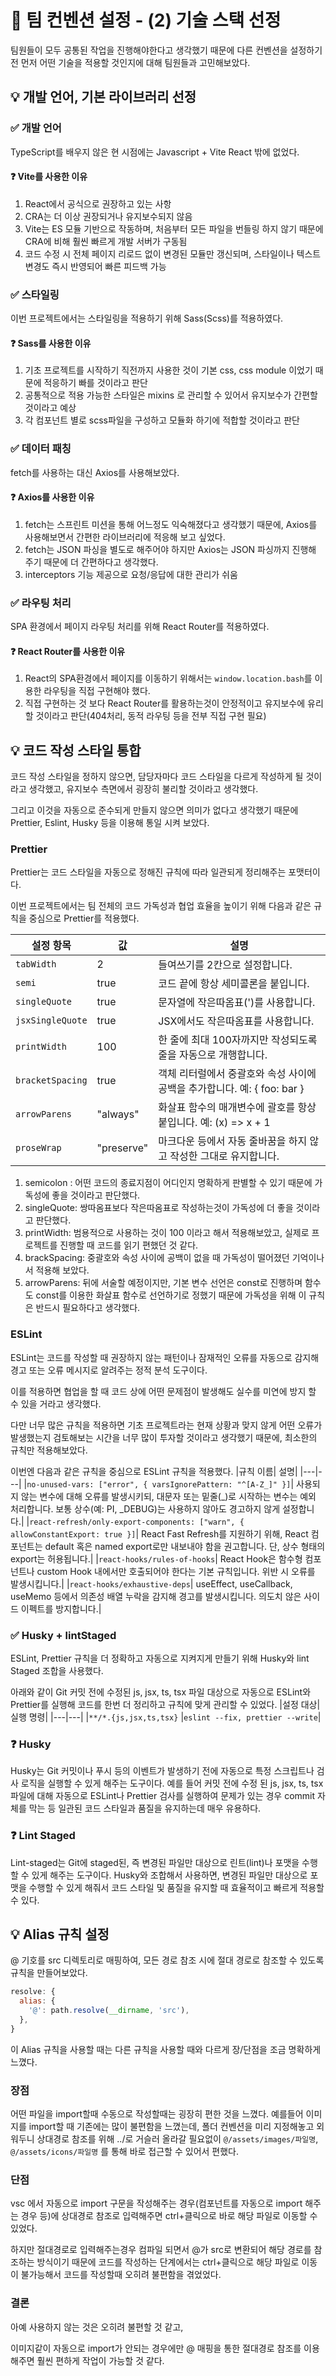 # 📝 팀 컨벤션 설정 - (2) 기술 스택 선정
팀원들이 모두 공통된 작업을 진행해야한다고 생각했기 때문에 다른 컨벤션을 설정하기 전 먼저 어떤 기술을 적용할 것인지에 대해 팀원들과 고민해보았다.

## 💡 개발 언어, 기본 라이브러리 선정
### ✅ 개발 언어
TypeScript를 배우지 않은 현 시점에는 Javascript + Vite React 밖에 없었다.

#### ❓ Vite를 사용한 이유
1. React에서 공식으로 권장하고 있는 사항
2. CRA는 더 이상 권장되거나 유지보수되지 않음
3. Vite는 ES 모듈 기반으로 작동하며, 처음부터 모든 파일을 번들링 하지 않기 때문에 CRA에 비해 훨씬 빠르게 개발 서버가 구동됨
4. 코드 수정 시 전체 페이지 리로드 없이 변경된 모듈만 갱신되며, 스타일이나 텍스트 변경도 즉시 반영되어 빠른 피드백 가능

### ✅ 스타일링
이번 프로젝트에서는 스타일링을 적용하기 위해 Sass(Scss)를 적용하였다.

#### ❓ Sass를 사용한 이유
1. 기초 프로젝트를 시작하기 직전까지 사용한 것이 기본 css, css module 이었기 때문에 적응하기 빠를 것이라고 판단
2. 공통적으로 적용 가능한 스타일은 mixins 로 관리할 수 있어서 유지보수가 간편할 것이라고 예상
4. 각 컴포넌트 별로 scss파일을 구성하고 모듈화 하기에 적합할 것이라고 판단

### ✅ 데이터 패칭
fetch를 사용하는 대신 Axios를 사용해보았다.

#### ❓ Axios를 사용한 이유
1. fetch는 스프린트 미션을 통해 어느정도 익숙해졌다고 생각했기 때문에, Axios를 사용해보면서 간편한 라이브러리에 적응해 보고 싶었다.
2. fetch는 JSON 파싱을 별도로 해주어야 하지만 Axios는 JSON 파싱까지 진행해 주기 때문에 더 간편하다고 생각했다.
3. interceptors 기능 제공으로 요청/응답에 대한 관리가 쉬움

### ✅ 라우팅 처리
SPA 환경에서 페이지 라우팅 처리를 위해 React Router를 적용하였다.

#### ❓ React Router를 사용한 이유
1. React의 SPA환경에서 페이지를 이동하기 위해서는 `window.location.bash`를 이용한 라우팅을 직접 구현해야 했다.
2. 직접 구현하는 것 보다 React Router를 활용하는것이 안정적이고 유지보수에 유리할 것이라고 판단(404처리, 동적 라우팅 등을 전부 직접 구현 필요)

## 💡 코드 작성 스타일 통합
코드 작성 스타일을 정하지 않으면, 담당자마다 코드 스타일을 다르게 작성하게 될 것이라고 생각했고, 유지보수 측면에서 굉장히 불리할 것이라고 생각했다.

그리고 이것을 자동으로 준수되게 만들지 않으면 의미가 없다고 생각했기 때문에 Prettier, Eslint, Husky 등을 이용해 통일 시켜 보았다.

### Prettier
Prettier는 코드 스타일을 자동으로 정해진 규칙에 따라 일관되게 정리해주는 포맷터이다.

이번 프로젝트에서는 팀 전체의 코드 가독성과 협업 효율을 높이기 위해 다음과 같은 규칙을 중심으로 Prettier를 적용했다.

|설정 항목|	값	|설명|
|---|---|---|
|`tabWidth`|	2	|들여쓰기를 2칸으로 설정합니다.
|`semi`|	true	|코드 끝에 항상 세미콜론을 붙입니다.
|`singleQuote`|	true	|문자열에 작은따옴표(')를 사용합니다.
|`jsxSingleQuote`|	true	|JSX에서도 작은따옴표를 사용합니다.
|`printWidth`|	100	|한 줄에 최대 100자까지만 작성되도록 줄을 자동으로 개행합니다.
|`bracketSpacing`|	true	|객체 리터럴에서 중괄호와 속성 사이에 공백을 추가합니다. 예: { foo: bar }
|`arrowParens`|	"always"	|화살표 함수의 매개변수에 괄호를 항상 붙입니다. 예: (x) => x + 1|
|`proseWrap`|	"preserve"	|마크다운 등에서 자동 줄바꿈을 하지 않고 작성한 그대로 유지합니다.

1. semicolon : 어떤 코드의 종료지점이 어디인지 명확하게 판별할 수 있기 때문에 가독성에 좋을 것이라고 판단했다.
2. singleQuote: 쌍따옴표보다 작은따옴표로 작성하는것이 가독성에 더 좋을 것이라고 판단했다.
3. printWidth: 범용적으로 사용하는 것이 100 이라고 해서 적용해보았고, 실제로 프로젝트를 진행할 때 코드를 읽기 편했던 것 같다.
4. brackSpacing: 중괄호와 속성 사이에 공백이 없을 때 가독성이 떨어졌던 기억이나서 적용해 보았다.
5. arrowParens: 뒤에 서술할 예정이지만, 기본 변수 선언은 const로 진행하며 함수도 const를 이용한 화살표 함수로 선언하기로 정했기 때문에 가독성을 위해 이 규칙은 반드시 필요하다고 생각했다.

### ESLint
ESLint는 코드를 작성할 때 권장하지 않는 패턴이나 잠재적인 오류를 자동으로 감지해 경고 또는 오류 메시지로 알려주는 정적 분석 도구이다.

이를 적용하면 협업을 할 때 코드 상에 어떤 문제점이 발생해도 실수를 미연에 방지 할 수 있을 거라고 생각했다.

다만 너무 많은 규칙을 적용하면 기초 프로젝트라는 현재 상황과 맞지 않게 어떤 오류가 발생했는지 검토해보는 시간을 너무 많이 투자할 것이라고 생각했기 때문에, 최소한의 규칙만 적용해보았다.

이번엔 다음과 같은 규칙을 중심으로 ESLint 규칙을 적용했다.
|규칙 이름|	설명|
|---|---|
|`no-unused-vars: ["error", { varsIgnorePattern: "^[A-Z_]" }]`|	사용되지 않는 변수에 대해 오류를 발생시키되, 대문자 또는 밑줄(_)로 시작하는 변수는 예외 처리합니다. 보통 상수(예: PI, _DEBUG)는 사용하지 않아도 경고하지 않게 설정합니다.|
|`react-refresh/only-export-components: ["warn", { allowConstantExport: true }]`|	React Fast Refresh를 지원하기 위해, React 컴포넌트는 default 혹은 named export로만 내보내야 함을 권고합니다. 단, 상수 형태의 export는 허용됩니다.|
|`react-hooks/rules-of-hooks`|	React Hook은 함수형 컴포넌트나 custom Hook 내에서만 호출되어야 한다는 기본 규칙입니다. 위반 시 오류를 발생시킵니다.|
|`react-hooks/exhaustive-deps`|	useEffect, useCallback, useMemo 등에서 의존성 배열 누락을 감지해 경고를 발생시킵니다. 의도치 않은 사이드 이펙트를 방지합니다.|

### ✅ Husky + lintStaged
ESLint, Prettier 규칙을 더 정확하고 자동으로 지켜지게 만들기 위해 Husky와 lint Staged 조합을 사용했다.

아래와 같이 Git 커밋 전에 수정된 js, jsx, ts, tsx 파일 대상으로 자동으로 ESLint와 Prettier를 실행해 코드를 한번 더 정리하고 규칙에 맞게 관리할 수 있었다.
|설정 대상|	실행 명령|
|---|---|
|`**/*.{js,jsx,ts,tsx}`	|`eslint --fix, prettier --write`|


### ❓ Husky
Husky는 Git 커밋이나 푸시 등의 이벤트가 발생하기 전에 자동으로 특정 스크립트나 검사 로직을 실행할 수 있게 해주는 도구이다.
예를 들어 커밋 전에 수정 된 js, jsx, ts, tsx 파일에 대해 자동으로 ESLint나 Prettier 검사를 실행하여 문제가 있는 경우 commit 자체를 막는 등 일관된 코드 스타일과 품질을 유지하는데 매우 유용하다.

### ❓ Lint Staged
Lint-staged는 Git에 staged된, 즉 변경된 파일만 대상으로 린트(lint)나 포맷을 수행할 수 있게 해주는 도구이다.
Husky와 조합해서 사용하면, 변경된 파일만 대상으로 포맷을 수행할 수 있게 해줘서 코드 스타일 및 품질을 유지할 때 효율적이고 빠르게 적용할 수 있다.

## 💡 Alias 규칙 설정
@ 기호를 src 디렉토리로 매핑하여, 모든 경로 참조 시에 절대 경로로 참조할 수 있도록 규칙을 만들어보았다.
```js
resolve: {
  alias: {
    '@': path.resolve(__dirname, 'src'),
  },
}
```
이 Alias 규칙을 사용할 때는 다른 규칙을 사용할 때와 다르게 장/단점을 조금 명확하게 느꼈다.
### 장점
어떤 파일을 import할때 수동으로 작성할때는 굉장히 편한 것을 느꼈다.
예를들어 이미지를 import할 때 기존에는 많이 불편함을 느꼈는데, 폴더 컨벤션을 미리 지정해놓고 외워두니 상대경로 참조를 위해 ../로 거슬러 올라갈 필요없이 `@/assets/images/파일명`, `@/assets/icons/파일명` 를 통해 바로 접근할 수 있어서 편했다.

### 단점
vsc 에서 자동으로 import 구문을 작성해주는 경우(컴포넌트를 자동으로 import 해주는 경우 등)에 상대경로 참조로 입력해주면 ctrl+클릭으로 바로 해당 파일로 이동할 수 있었다.

하지만 절대경로로 입력해주는경우 컴파일 되면서 @가 src로 변환되어 해당 경로를 참조하는 방식이기 때문에 코드를 작성하는 단계에서는 ctrl+클릭으로 해당 파일로 이동이 불가능해서 코드를 작성할때 오히려 불편함을 겪었었다.

### 결론
아예 사용하지 않는 것은 오히려 불편할 것 같고,

이미지같이 자동으로 import가 안되는 경우에만 @ 매핑을 통한 절대경로 참조를 이용해주면 훨씬 편하게 작업이 가능할 것 같다.

